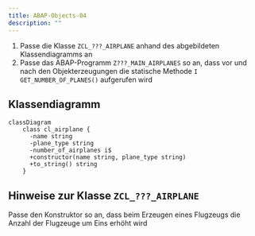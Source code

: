 ```yaml
---
title: ABAP-Objects-04
description: ""
---
```


1. Passe die Klasse `ZCL_???_AIRPLANE` anhand des abgebildeten Klassendiagramms an
2. Passe das ABAP-Programm `Z???_MAIN_AIRPLANES` so an, dass vor und nach den Objekterzeugungen die statische Methode `I GET_NUMBER_OF_PLANES()` aufgerufen wird

## Klassendiagramm

```mermaid
classDiagram
    class cl_airplane {
      -name string
      -plane_type string
      -number_of_airplanes i$
      +constructor(name string, plane_type string)
      +to_string() string
    }
```

## Hinweise zur Klasse `ZCL_???_AIRPLANE`

Passe den Konstruktor so an, dass beim Erzeugen eines Flugzeugs die Anzahl der Flugzeuge um Eins erhöht wird
